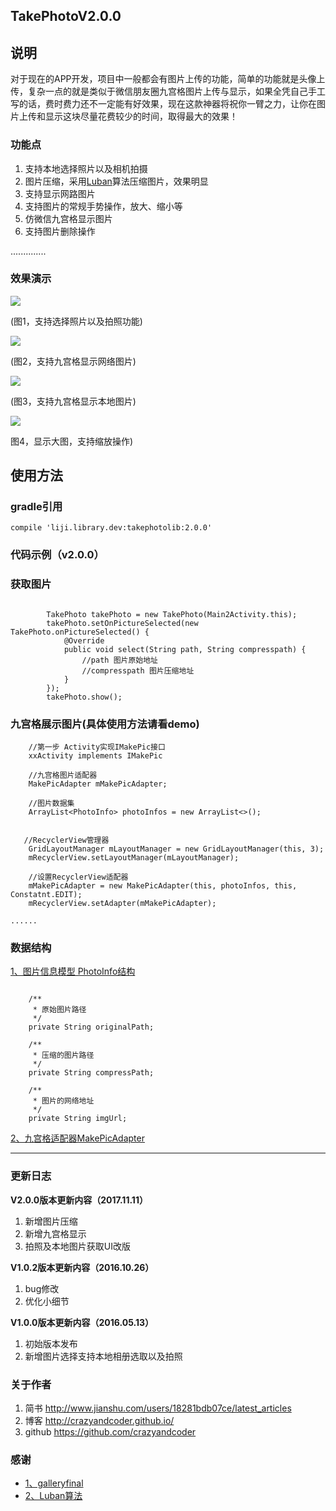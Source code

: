 ## **TakePhotoV2.0.0**

## **说明**

对于现在的APP开发，项目中一般都会有图片上传的功能，简单的功能就是头像上传，复杂一点的就是类似于微信朋友圈九宫格图片上传与显示，如果全凭自己手工写的话，费时费力还不一定能有好效果，现在这款神器将祝你一臂之力，让你在图片上传和显示这块尽量花费较少的时间，取得最大的效果！

### **功能点**

 1. 支持本地选择照片以及相机拍摄
 2. 图片压缩，采用[Luban](https://github.com/Curzibn/Luban)算法压缩图片，效果明显
 3. 支持显示网路图片
 4. 支持图片的常规手势操作，放大、缩小等
 5. 仿微信九宫格显示图片
 6. 支持图片删除操作

..............



### **效果演示**

![](http://img.blog.csdn.net/20171111112234163?watermark/2/text/aHR0cDovL2Jsb2cuY3Nkbi5uZXQvbGlqaV94Yw==/font/5a6L5L2T/fontsize/400/fill/I0JBQkFCMA==/dissolve/70/gravity/SouthEast)

(图1，支持选择照片以及拍照功能)

![](http://img.blog.csdn.net/20171111112712689?watermark/2/text/aHR0cDovL2Jsb2cuY3Nkbi5uZXQvbGlqaV94Yw==/font/5a6L5L2T/fontsize/400/fill/I0JBQkFCMA==/dissolve/70/gravity/SouthEast)

(图2，支持九宫格显示网络图片)

![](http://img.blog.csdn.net/20171111112823265?watermark/2/text/aHR0cDovL2Jsb2cuY3Nkbi5uZXQvbGlqaV94Yw==/font/5a6L5L2T/fontsize/400/fill/I0JBQkFCMA==/dissolve/70/gravity/SouthEast)

(图3，支持九宫格显示本地图片)


![](http://img.blog.csdn.net/20171111112856356?watermark/2/text/aHR0cDovL2Jsb2cuY3Nkbi5uZXQvbGlqaV94Yw==/font/5a6L5L2T/fontsize/400/fill/I0JBQkFCMA==/dissolve/70/gravity/SouthEast)

图4，显示大图，支持缩放操作)


## **使用方法**


### **gradle引用**

```
compile 'liji.library.dev:takephotolib:2.0.0'
```


### **代码示例（v2.0.0）**

### **获取图片**
```
 
        TakePhoto takePhoto = new TakePhoto(Main2Activity.this);
        takePhoto.setOnPictureSelected(new TakePhoto.onPictureSelected() {
            @Override
            public void select(String path, String compresspath) {
                //path 图片原始地址
                //compresspath 图片压缩地址
            }
        });
        takePhoto.show();
```

### **九宫格展示图片(具体使用方法请看demo)**

```
	//第一步 Activity实现IMakePic接口
	xxActivity implements IMakePic

	//九宫格图片适配器
    MakePicAdapter mMakePicAdapter;
    
    //图片数据集
    ArrayList<PhotoInfo> photoInfos = new ArrayList<>();


   //RecyclerView管理器
    GridLayoutManager mLayoutManager = new GridLayoutManager(this, 3);
    mRecyclerView.setLayoutManager(mLayoutManager);
        
    //设置RecyclerView适配器   
	mMakePicAdapter = new MakePicAdapter(this, photoInfos, this, Constatnt.EDIT);
	mRecyclerView.setAdapter(mMakePicAdapter);

......
```

### **数据结构**
[1、图片信息模型 PhotoInfo结构](https://github.com/crazyandcoder/TakePhoto/blob/master/takephotolib/src/main/java/com/liji/takephoto/PhotoInfo.java)

```
  
    /**
     * 原始图片路径
     */
    private String originalPath;
    
    /**
     * 压缩的图片路径
     */
    private String compressPath;
    
    /**
     * 图片的网络地址
     */
    private String imgUrl;
```

[2、九宫格适配器MakePicAdapter](https://github.com/crazyandcoder/TakePhoto/blob/master/takephotolib/src/main/java/com/liji/takephoto/MakePicAdapter.java)

 
 


----------

### **更新日志**
**V2.0.0版本更新内容（2017.11.11）**

 1. 新增图片压缩
 2. 新增九宫格显示
 3. 拍照及本地图片获取UI改版

**V1.0.2版本更新内容（2016.10.26）**

 1. bug修改
 2. 优化小细节

**V1.0.0版本更新内容（2016.05.13）**

 1. 初始版本发布
 2. 新增图片选择支持本地相册选取以及拍照

### **关于作者**

 

 1. 简书 http://www.jianshu.com/users/18281bdb07ce/latest_articles
 2. 博客 http://crazyandcoder.github.io/
 3. github https://github.com/crazyandcoder

### **感谢**

 - [1、galleryfinal](https://github.com/pengjianbo/GalleryFinal)
 - [2、Luban算法](https://github.com/Curzibn/Luban)
